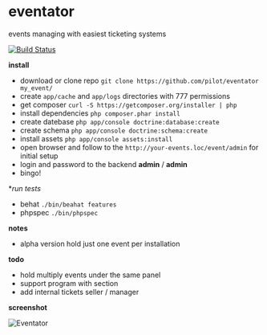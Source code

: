 eventator
=========

events managing with easiest ticketing systems

[![Build Status](https://travis-ci.org/pilot/eventator.png?branch=master)](https://travis-ci.org/pilot/eventator)

**install**

* download or clone repo `git clone https://github.com/pilot/eventator my_event/`
* create `app/cache` and `app/logs` directories with 777 permissions
* get composer `curl -S https://getcomposer.org/installer | php`
* install dependencies `php composer.phar install`
* create datebase `php app/console doctrine:database:create`
* create schema `php app/console doctrine:schema:create`
* install assets `php app/console assets:install`
* open browser and follow to the `http://your-events.loc/event/admin` for initial setup
* login and password to the backend **admin** / **admin**
* bingo!

**run tests*

* behat `./bin/beahat features`
* phpspec `./bin/phpspec`

**notes**

* alpha version hold just one event per installation

**todo**

* hold multiply events under the same panel
* support program with section
* add internal tickets seller / manager

**screenshot**

![Eventator](https://dl.dropboxusercontent.com/s/4c7m4bdf01467en/Eventator.png)
